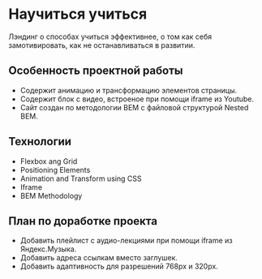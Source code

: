 # Научиться учиться
Лэндинг о способах учиться эффективнее, о том как себя замотивировать, как не останавливаться в развитии.

## Особенность проектной работы
* Содержит анимацию и трансформацию элементов страницы.
* Содержит блок с видео, встроеное при помощи iframe из Youtube.
* Сайт создан по методологии BEM с файловой структурой Nested BEM.

## Технологии
* Flexbox ang Grid
* Positioning Elements
* Animation and Transform using CSS
* Iframe
* BEM Methodology

## План по доработке проекта
* Добавить плейлист с аудио-лекциями при помощи iframe из Яндекс.Музыка.
* Добавить адреса ссылкам вместо заглушек.
* Добавить адаптивность для разрешений 768px и 320px.
